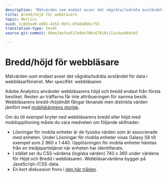 ```yaml
---
description: 'Mätvärden som endast avser det vågräta/lodräta avståndet för data i webbläsarfönstret. Mer specifikt: webbläsaren'
title: Bredd/höjd för webbläsare
topic: Metrics
uuid: 1c0d3ea9-e001-4152-9bfc-8fe6406bc755
translation-type: tm+mt
source-git-commit: 99ee24efaa517e8da700c67818c111c4aa90dc02

---
```



# Bredd/höjd för webbläsare

Mätvärden som endast avser det vågräta/lodräta avståndet för data i webbläsarfönstret. Mer specifikt: webbläsaren

Adobe Analytics använder webbläsarens höjd och bredd endast från första besöket. Resten av träffarna får inte attribueringen för samma besök.
Webbläsarens bredd-/höjdmått fångar liknande men distinkta värden jämfört med [mobilskärmens storlek](/help/components/c-variables/dimensionslist/reports-mobile.md#topic_D306EA4558194488AC47A45B9C570150).

Om du till exempel bryter ned webbläsarens bredd eller höjd med mobilupplösning måste du vara medveten om följande skillnader:

* Lösningar för mobila enheter är de fysiska värden som är associerade med enheten. Under Lösningar för mobila enheter visas Galaxy S8 till exempel som 2 960 x 1 440. Upplösningen för mobila enheter hämtas från en tredjepartstjänst när enheten har identifierats.
* I stället ser du CSS-värdena (logiska värden) 740 x 360 under värdena för Höjd och Bredd i webbläsaren. Webbläsarvärdena bygger på JavaScript-/CSS-data.
* En kort diskussion finns i [den här tråden](https://stackoverflow.com/questions/8785643/what-exactly-is-device-pixel-ratio).

